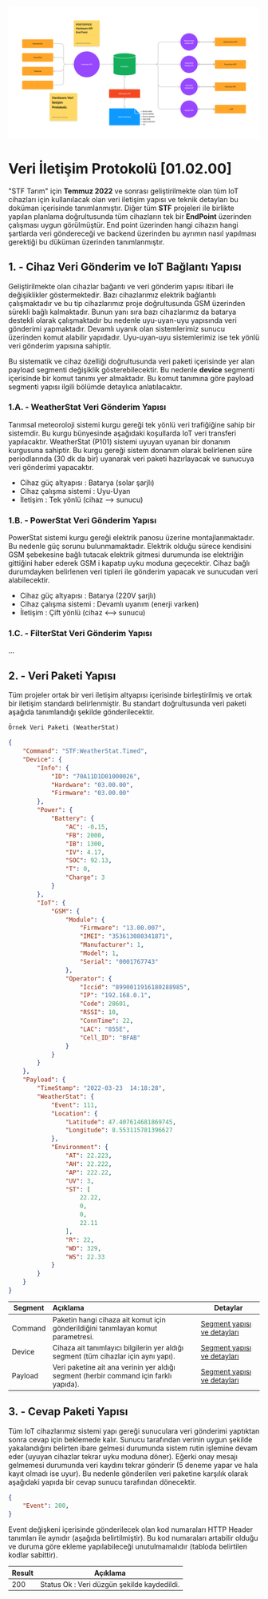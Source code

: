 ![Blok Diagram](/Veri%20%C4%B0leti%C5%9Fim%20Yap%C4%B1s%C4%B1/Images/Block%20Diagram.png)

# Veri İletişim Protokolü [01.02.00]

"STF Tarım" için **Temmuz 2022** ve sonrası geliştirilmekte olan tüm IoT cihazları için kullanılacak olan veri iletişim yapısı ve teknik detayları bu doküman içerisinde tanımlanmıştır. Diğer tüm **STF** projeleri ile birlikte yapılan planlama doğrultusunda tüm cihazların tek bir **EndPoint** üzerinden çalışması uygun görülmüştür. End point üzerinden hangi cihazın hangi şartlarda veri göndereceği ve backend üzerinden bu ayrımın nasıl yapılması gerektiği bu düküman üzerinden tanımlanmıştır. 

## 1. - Cihaz Veri Gönderim ve IoT Bağlantı Yapısı

Geliştirilmekte olan cihazlar bağantı ve veri gönderim yapısı itibari ile değişiklikler göstermektedir. Bazı cihazlarımız elektrik bağlantılı çalışmaktadır ve bu tip cihazlarımız proje doğrultusunda GSM üzerinden sürekli bağlı kalmaktadır. Bunun yanı sıra bazı cihazlarımız da batarya destekli olarak çalışmaktadır bu nedenle uyu-uyan-uyu yapısında veri gönderimi yapmaktadır. Devamlı uyanık olan sistemlerimiz sunucu üzerinden komut alabilir yapıdadır. Uyu-uyan-uyu sistemlerimiz ise tek yönlü veri gönderim yapısına sahiptir.

Bu sistematik ve cihaz özelliği doğrultusunda veri paketi içerisinde yer alan payload segmenti değişiklik gösterebilecektir. Bu nedenle **device** segmenti içerisinde bir komut tanımı yer almaktadır. Bu komut tanımına göre payload segmenti yapısı ilgili bölümde detaylıca anlatılacaktır.

### 1.A. - WeatherStat Veri Gönderim Yapısı

Tarımsal meteoroloji sistemi kurgu gereği tek yönlü veri trafiğiğine sahip bir sistemdir. Bu kurgu bünyesinde aşağıdaki koşullarda IoT veri transferi yapılacaktır. WeatherStat (P101) sistemi uyuyan uyanan bir donanım kurgusuna sahiptir. Bu kurgu gereği sistem donanım olarak belirlenen süre periodlarında (30 dk da bir) uyanarak veri paketi hazırlayacak ve sunucuya veri gönderimi yapacaktır. 

* Cihaz güç altyapısı : Batarya (solar şarjlı)
* Cihaz çalışma sistemi : Uyu-Uyan
* İletişim : Tek yönlü (cihaz --> sunucu)

### 1.B. - PowerStat Veri Gönderim Yapısı

PowerStat sistemi kurgu gereği elektrik panosu üzerine montajlanmaktadır. Bu nedenle güç sorunu bulunmamaktadır. Elektrik olduğu sürece kendisini GSM şebekesine bağlı tutacak elektrik gitmesi durumunda ise elektriğin gittiğini haber ederek GSM i kapatıp uyku moduna geçecektir. Cihaz bağlı durumdayken belirlenen veri tipleri ile gönderim yapacak ve sunucudan veri alabilecektir. 

* Cihaz güç altyapısı : Batarya (220V şarjlı)
* Cihaz çalışma sistemi : Devamlı uyanım (enerji varken)
* İletişim : Çift yönlü (cihaz <--> sunucu)

### 1.C. - FilterStat Veri Gönderim Yapısı
...

## 2. - Veri Paketi Yapısı

Tüm projeler ortak bir veri iletişim altyapısı içerisinde birleştirilmiş ve ortak bir iletişim standardı belirlenmiştir. Bu standart doğrultusunda veri paketi aşağıda tanımlandığı şekilde gönderilecektir.

    Örnek Veri Paketi (WeatherStat)

```json
{
    "Command": "STF:WeatherStat.Timed",
    "Device": {
        "Info": {
            "ID": "70A11D1D01000026",
            "Hardware": "03.00.00",
            "Firmware": "03.00.00"
        },
        "Power": {
            "Battery": {
                "AC": -0.15,
                "FB": 2000,
                "IB": 1300,
                "IV": 4.17,
                "SOC": 92.13,
                "T": 0,
                "Charge": 3
            }
        },
        "IoT": {
            "GSM": {
                "Module": {
                    "Firmware": "13.00.007",
                    "IMEI": "353613080341871",
                    "Manufacturer": 1,
                    "Model": 1,
                    "Serial": "0001767743"
                },
                "Operator": {
                    "Iccid": "8990011916180288985",
                    "IP": "192.168.0.1",
                    "Code": 28601,
                    "RSSI": 10,
                    "ConnTime": 22,
                    "LAC": "855E",
                    "Cell_ID": "BFAB"
                }
            }
        }
    },
    "Payload": {
        "TimeStamp": "2022-03-23  14:18:28",
        "WeatherStat": {
            "Event": 111,
            "Location": {
                "Latitude": 47.407614681869745,
                "Longitude": 8.553115781396627
            },
            "Environment": {
                "AT": 22.223,
                "AH": 22.222,
                "AP": 222.22,
                "UV": 3,
                "ST": [
                    22.22,
                    0,
                    0,
                    22.11
                ],
                "R": 22,
                "WD": 329,
                "WS": 22.33
            }
        }
    }
}
```

| Segment | Açıklama                                                                              | Detaylar                                         |
|---------|:--------------------------------------------------------------------------------------|--------------------------------------------------|
| Command | Paketin hangi cihaza ait komut için gönderildiğini tanımlayan komut parametresi.      | [Segment yapısı ve detayları](Command/Readme.md) |
| Device  | Cihaza ait tanımlayıcı bilgilerin yer aldığı segment (tüm cihazlar için aynı yapı).   | [Segment yapısı ve detayları](Device/Readme.md)  |
| Payload | Veri paketine ait ana verinin yer aldığı segment (herbir command için farklı yapıda). | [Segment yapısı ve detayları](Payload/Readme.md) |

## 3. - Cevap Paketi Yapısı

Tüm IoT cihazlarımız sistemi yapı gereği sunuculara veri gönderimi yaptıktan sonra cevap için beklemede kalır. Sunucu tarafından verinin uygun şekilde yakalandığını belirten ibare gelmesi durumunda sistem rutin işlemine devam eder (uyuyan cihazlar tekrar uyku moduna döner). Eğerki onay mesajı gelmemesi durumunda veri kaydını tekrar gönderir (5 deneme yapar ve hala kayıt olmadı ise uyur). Bu nedenle gönderilen veri paketine karşılık olarak aşağıdaki yapıda bir cevap sunucu tarafından dönecektir.


```json
{
	"Event": 200,
}
```

Event değişkeni içerisinde gönderilecek olan kod numaraları HTTP Header tanımları ile aynıdır (aşağıda belirtilmiştir). Bu kod numaraları artabilir olduğu ve duruma göre ekleme yapılabileceği unutulmamalıdır (tabloda belirtilen kodlar sabittir).

| Result  | Açıklama                                    |
|---------|---------------------------------------------|
| 200     | Status Ok : Veri düzgün şekilde kaydedildi. |

